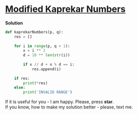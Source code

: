 # [Modified Kaprekar Numbers](https://www.hackerrank.com/challenges/kaprekar-numbers)

**Solution**
<br>
```python
def kaprekarNumbers(p, q):
    res = []
    
    for i in range(p, q + 1):
        x = i ** 2
        d = 10 ** len(str(i))
                
        if x // d + x % d == i:
            res.append(i)
            
    if res:
        print(*res)
    else:
        print('INVALID RANGE')
```

If it is useful for you - I am happy. Please, press **star**.
<br>
If you know, how to make my solution better - please, text me.

